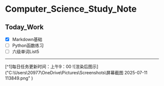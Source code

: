 # Computer_Science_Study_Note

## Today_Work

- [x] Markdown基础
- [ ] Python函数练习
- [ ] 六级单词List5
----------------------------------
[^1]每日任务更新时间：上午9：00
![渲染后图示]("C:\Users\20977\OneDrive\Pictures\Screenshots\屏幕截图 2025-07-11 113849.png" )